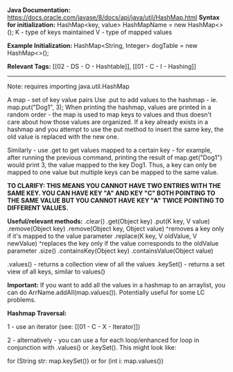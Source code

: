 
**Java Documentation:** https://docs.oracle.com/javase/8/docs/api/java/util/HashMap.html
**Syntax for initialization:** HashMap<key, value> HashMapName = new HashMap<>(); 
K - type of keys maintained
V - type of mapped values

**Example Initialization:** HashMap<String, Integer> dogTable = new HashMap<>();

**Relevant Tags:** [[02 - DS - O - Hashtable]], [[01 - C - I - Hashing]]

-----

Note: requires importing java.util.HashMap

A map - set of key value pairs 
Use .put to add values to the hashmap - ie. map.put("Dog1", 3);
When printing the hashmap, values are printed in a random order - the map is used to map keys to values and thus doesn't care about how those values are organized.
If a key already exists in a hashmap and you attempt to use the put method to insert the same key, the old value is replaced with the new one.

Similarly - use .get to get values mapped to a certain key - for example, after running the previous command, printing the result of map.get("Dog1") would print 3, the value mapped to the key Dog1. Thus, a key can only be mapped to one value but multiple keys can be mapped to the same value.

**TO CLARIFY: THIS MEANS YOU CANNOT HAVE TWO ENTRIES WITH THE SAME KEY. YOU CAN HAVE KEY "A" AND KEY "C" BOTH POINTING TO THE SAME VALUE BUT YOU CANNOT HAVE KEY "A" TWICE POINTING TO DIFFERENT VALUES.**

**Useful/relevant methods:**
.clear()
.get(Object key)
.put(K key, V value)
.remove(Object key)
.remove(Object key, Object value)
^removes a key only if it's mapped to the value parameter
.replace(K key, V oldValue, V newValue)
^replaces the key only if the value corresponds to the oldValue parameter
.size()
.containsKey(Object key)
.containsValue(Object value)

.values() - returns a collection view of all the values
.keySet() - returns a set view of all keys, similar to values()

**Important:** If you want to add all the values in a hashmap to an arraylist, you can do ArrName.addAll(map.values()). Potentially useful for some LC problems.

**Hashmap Traversal:**

1 - use an iterator (see: [[01 - C - X - Iterator]])

2 - alternatively - you can use a for each loop/enhanced for loop in conjunction with .values() or .keySet(). This might look like:

for (String str: map.keySet()) 
or
for (int i: map.values())